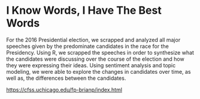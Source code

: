 # I Know Words, I Have The Best Words

For the 2016 Presidential election, we scrapped and analyzed all major speeches given by the predominate candidates in the race for the Presidency. Using R, we scrapped the speeches in order to synthesize what the candidates were discussing over the course of the election and how they were expressing their ideas. Using sentiment analysis and topic modeling, we were able to explore the changes in candidates over time, as well as, the differences between the candidates. 

https://cfss.uchicago.edu/fp-brianp/index.html